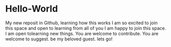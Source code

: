 # Hello-World
My new reposit in Github, learning how this works 
I am so excited to join this space and open to learning from all of you 
I am happy to join this space. 
I am open tolearning new things.
You are welcome to contribute.
You are welcome to suggest. 
be my beloved guest. 
lets go! 
